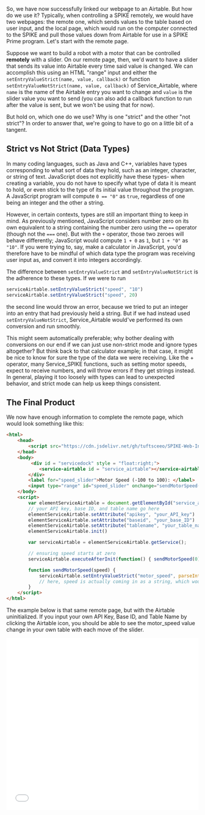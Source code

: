 So, we have now successfully linked our webpage to an Airtable. But how do we use it? Typically, when controlling a SPIKE remotely, we would have two webpages: the remote one, which sends values to the table based on user input, and the local page, which would run on the computer connected to the SPIKE and pull those values down from Airtable for use in a SPIKE Prime program. Let's start with the remote page.

Suppose we want to build a robot with a motor that can be controlled **remotely** with a slider. On our remote page, then, we'd want to have a slider that sends its value into Airtable every time said value is changed. We can accomplish this using an HTML "range" input and either the `setEntryValueStrict(name, value, callback)` or function `setEntryValueNotStrict(name, value, callback)` of Service_Airtable, where `name` is the name of the Airtable entry you want to change and `value` is the slider value you want to send (you can also add a callback function to run after the value is sent, but we won't be using that for now). 

But hold on, which one do we use? Why is one "strict" and the other "not strict"? In order to answer that, we're going to have to go on a little bit of a tangent.

## Strict vs Not Strict (Data Types)
In many coding languages, such as Java and C++, variables have types corresponding to what sort of data they hold, such as an integer, character, or string of text. JavaScript does not explicitly have these types- when creating a variable, you do not have to specify what type of data it is meant to hold, or even stick to the type of its initial value throughout the program. A JavaScript program will compute `0 == "0"` as `true`, regardless of one being an integer and the other a string.

However, in certain contexts, types are still an important thing to keep in mind. As previously mentioned, JavaScript considers number zero on its own equivalent to a string containing the number zero using the `==` operator (though not the `===` one). But with the `+` operator, those two zeroes will behave differently; JavaScript would compute `1 + 0` as `1`, but `1 + "0"` as `"10"`. If you were trying to, say, make a calculator in JavaScript, you'd therefore have to be mindful of which data type the program was receiving user input as, and convert it into integers accordingly.

The difference between `setEntryValueStrict` and `setEntryValueNotStrict` is the adherence to these types. If we were to run
```javascript
serviceAirtable.setEntryValueStrict("speed", "10")
serviceAirtable.setEntryValueStrict("speed", 20)
```
the second line would throw an error, because we tried to put an integer into an entry that had previously held a string. But if we had instead used `setEntryValueNotStrict`, Service_Airtable would've performed its own conversion and run smoothly.

This might seem automatically preferable; why bother dealing with conversions on our end if we can just use non-strict mode and ignore types altogether? But think back to that calculator example; in that case, it might be nice to know for sure the type of the data we were receiving. Like the + operator, many Service_SPIKE functions, such as setting motor speeds, expect to receive numbers, and will throw errors if they get strings instead. In general, playing it too loosely with types can lead to unexpected behavior, and strict mode can help us keep things consistent.

## The Final Product
We now have enough information to complete the remote page, which would look something like this:

```html
<html>
    <head>
        <script src="https://cdn.jsdelivr.net/gh/tuftsceeo/SPIKE-Web-Interface@1.0/cdn/ServiceDock.min.js"></script>
    </head>
    <body>
         <div id = "servicedock" style = "float:right;">
            <service-airtable id = "service_airtable"></service-airtable>
        </div>
        <label for="speed_slider">Motor Speed (-100 to 100): </label>
        <input type="range" id="speed_slider" onchange="sendMotorSpeed(this.value)" min="-100" max="100">
    </body>
    <script>
        var elementServiceAirtable = document.getElementById("service_airtable")
        // your API key, base ID, and table name go here
        elementServiceAirtable.setAttribute("apikey", "your_API_key")
        elementServiceAirtable.setAttribute("baseid", "your_base_ID")
        elementServiceAirtable.setAttribute("tablename", "your_table_name")
        elementServiceAirtable.init()

        var serviceAirtable = elementServiceAirtable.getService();

        // ensuring speed starts at zero
        serviceAirtable.executeAfterInit(function() { sendMotorSpeed(0)} )

        function sendMotorSpeed(speed) {
            serviceAirtable.setEntryValueStrict("motor_speed", parseInt(speed)) 
            // here, speed is actually coming in as a string, which would be a problem when trying to send it into a motor, hence the use of the built-in JavaScript function "parseInt" to convert it into an integer
        }
    </script>
</html>
```

The example below is that same remote page, but with the Airtable uninitialized. If you input your own API Key, Base ID, and Table Name by clicking the Airtable icon, you should be able to see the motor_speed value change in your own table with each move of the slider.
<iframe id="remote-example-result" width="100%" height="450" frameborder="0" src="servicedock_airtableSimpleRemote.html"></iframe>